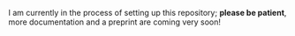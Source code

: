 I am currently in the process of setting up this repository; **please be patient**, more documentation and a preprint are coming very soon! 
